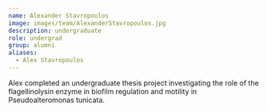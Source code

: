 ```yaml
---
name: Alexander Stavropoulos
image: images/team/AlexanderStavropoulos.jpg
description: undergraduate
role: undergrad
group: alumni
aliases:
  - Alex Stavropoulos
---
```


Alex completed an undergraduate thesis project investigating the role of the flagellinolysin enzyme in biofilm regulation and motility in Pseudoalteromonas tunicata.
